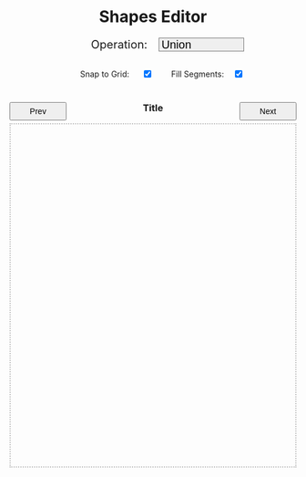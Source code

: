 <style>

.demo-title {
    text-align: center;
}

.test-title {
    text-align: center;
    margin-top: 0;
}

.sheet-container {
    max-width: 1000px;
    margin: auto;
 }

.operation-selection {
    display: flex;
    justify-content: center;
    align-items: center;
    margin-bottom: 10px;
    margin-top: 20px;
    font-size: 20px;
}

.operation-selection label {
    flex: none;
    width: 150px;
    white-space: nowrap;
    text-align: right;
    margin-right: 20px;
    font-size: 20px;
}

.operation-selection select {
	-webkit-appearance: none;
    padding-left: 4px;
    flex: none;
    width: 150px;
    font-size: 20px;
}

#editorCanvas {
    display: block;
    border: 2px dotted #80808080;
}

.editor-input-container {
    display: flex;
    justify-content: space-between;
}

.editor-input-tool {
    display: flex;
    flex-direction: row;
    flex-grow: 1;
    justify-content: center;
    margin: 30px;
}

.editor-input-group {
    display: flex;
    align-items: center;
    margin-bottom: 10px;
    width: 160px;
}

.input-wrapper {
    display: flex;
    align-items: center;
    flex: 1;
    margin-left: 32px;
}

.editor-input-group label {
    white-space: nowrap;
    text-align: left;
    margin-right: 10px;
    flex: 1;
}

.editor-input-group input {
    margin-left: auto;
}

.nav-button {
    width: 100px;
    height: 32px;
    font-size: 14px;
}

</style>
<div class="sheet-container">
	<script type="module" src="../js/demo/editor.js" defer></script>
	<!-- <script type="module" src="/js/demo/editor.js" defer></script> -->
	<h1 class="demo-title">Shapes Editor</h1>
    <div class="operation-selection">
        <label for="operationType">Operation: </label>
        <select id="operationType">
            <option value="Union">Union</option>
            <option value="Xor">Xor</option>
            <option value="Intersect">Intersect</option>
            <option value="Difference">Difference</option>
        </select>
    </div>
    <div class="editor-input-tool">
        <div class="editor-input-group">
            <div class="input-wrapper">
                <label for="snap">Snap to Grid: </label>
                <input type="checkbox" id="snap" name="snap" value="true" checked>
            </div>
        </div>
        <div class="editor-input-group">
            <div class="input-wrapper">
                <label for="fill">Fill Segments: </label>
                <input type="checkbox" id="fill" name="fill" value="true" checked>
            </div>
        </div>
    </div>
    <div class="editor-input-container">
        <button type="button" class="nav-button" id="test-prev">Prev</button>
        <h3 class="test-title" id="test-name">Title</h3>
        <button type="button" class="nav-button" id="test-next">Next</button>
    </div>
    <canvas id="editorCanvas" width="750" height="900"/>
</div>
